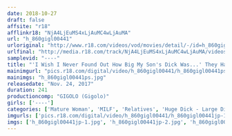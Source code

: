 ```yaml
---
date: 2018-10-27
draft: false
affsite: "r18"
afflinkr18: "NjA4LjEuMS4xLjAuMC4wLjAuMA"
url: "h_860gigl00441"
urloriginal: "http://www.r18.com/videos/vod/movies/detail/-/id=h_860gigl00441"
urlfinal: "http://media.r18.com/track/NjA4LjEuMS4xLjAuMC4wLjAuMA/videos/vod/movies/detail/-/id=h_860gigl00441"
samplevid: "----"
title: "'I Wish I Never Found Out How Big My Son's Dick Was...' They Had A Great Marriage, But Once She Discovered That Her Son's Cock Was BIgger Than Her Husband's, She Found Herself Luring Him To Temptation"
mainimgurl: "pics.r18.com/digital/video/h_860gigl00441/h_860gigl00441ps.jpg"
mainimgs: "h_860gigl00441ps.jpg"
releasedate: "Nov. 24, 2017"
duration: 241
productioncomp: "GIGOLO (Gigolo)"
girls: ['----']
categories: ['Mature Woman', 'MILF', 'Relatives', 'Huge Dick - Large Dick', 'Over 4 Hours']
imgurls: ['pics.r18.com/digital/video/h_860gigl00441/h_860gigl00441jp-1.jpg', 'pics.r18.com/digital/video/h_860gigl00441/h_860gigl00441jp-2.jpg', 'pics.r18.com/digital/video/h_860gigl00441/h_860gigl00441jp-3.jpg', 'pics.r18.com/digital/video/h_860gigl00441/h_860gigl00441jp-4.jpg', 'pics.r18.com/digital/video/h_860gigl00441/h_860gigl00441jp-5.jpg', 'pics.r18.com/digital/video/h_860gigl00441/h_860gigl00441jp-6.jpg', 'pics.r18.com/digital/video/h_860gigl00441/h_860gigl00441jp-7.jpg', 'pics.r18.com/digital/video/h_860gigl00441/h_860gigl00441jp-8.jpg', 'pics.r18.com/digital/video/h_860gigl00441/h_860gigl00441jp-9.jpg', 'pics.r18.com/digital/video/h_860gigl00441/h_860gigl00441jp-10.jpg', 'pics.r18.com/digital/video/h_860gigl00441/h_860gigl00441jp-11.jpg', 'pics.r18.com/digital/video/h_860gigl00441/h_860gigl00441jp-12.jpg', 'pics.r18.com/digital/video/h_860gigl00441/h_860gigl00441jp-13.jpg', 'pics.r18.com/digital/video/h_860gigl00441/h_860gigl00441jp-14.jpg', 'pics.r18.com/digital/video/h_860gigl00441/h_860gigl00441jp-15.jpg', 'pics.r18.com/digital/video/h_860gigl00441/h_860gigl00441jp-16.jpg', 'pics.r18.com/digital/video/h_860gigl00441/h_860gigl00441jp-17.jpg', 'pics.r18.com/digital/video/h_860gigl00441/h_860gigl00441jp-18.jpg', 'pics.r18.com/digital/video/h_860gigl00441/h_860gigl00441jp-19.jpg', 'pics.r18.com/digital/video/h_860gigl00441/h_860gigl00441jp-20.jpg']
imgs: ['h_860gigl00441jp-1.jpg', 'h_860gigl00441jp-2.jpg', 'h_860gigl00441jp-3.jpg', 'h_860gigl00441jp-4.jpg', 'h_860gigl00441jp-5.jpg', 'h_860gigl00441jp-6.jpg', 'h_860gigl00441jp-7.jpg', 'h_860gigl00441jp-8.jpg', 'h_860gigl00441jp-9.jpg', 'h_860gigl00441jp-10.jpg', 'h_860gigl00441jp-11.jpg', 'h_860gigl00441jp-12.jpg', 'h_860gigl00441jp-13.jpg', 'h_860gigl00441jp-14.jpg', 'h_860gigl00441jp-15.jpg', 'h_860gigl00441jp-16.jpg', 'h_860gigl00441jp-17.jpg', 'h_860gigl00441jp-18.jpg', 'h_860gigl00441jp-19.jpg', 'h_860gigl00441jp-20.jpg']
---
```

